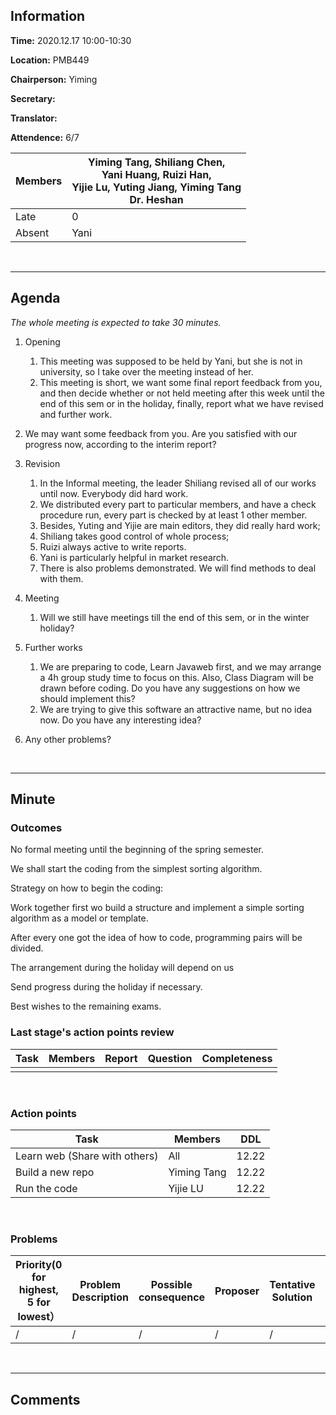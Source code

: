 

## Information

**Time:** 2020.12.17 10:00-10:30

**Location:** PMB449

**Chairperson:** Yiming

**Secretary:** 

**Translator:**

**Attendence:** 6/7

| **Members** | **Yiming Tang, Shiliang Chen, <br>Yani Huang, Ruizi Han, <br>Yijie Lu, Yuting Jiang, Yiming Tang<br>Dr. Heshan** |
| ----------- | ------------------------------------------------------------ |
| Late        | 0                                                            |
| Absent      | Yani                                                         |

<br>

------

## Agenda

*The whole meeting is expected to take 30 minutes.*

1. Opening
   1. This meeting was supposed to be held by Yani, but she is not in university, so I take over the meeting instead of her.
   2. This meeting is short, we want some final report feedback from you, and then decide whether or not held meeting after this week until the end of this sem or in the holiday, finally, report what we have revised and further work.
2. We may want some feedback from you. Are you satisfied with our progress now, according to the interim report? 
3. Revision
   1. In the Informal meeting, the leader Shiliang revised all of our works until now. Everybody did hard work. 
   2. We distributed every part to particular members, and have a check procedure run, every part is checked by at least 1 other member. 
   3. Besides, Yuting and Yijie are main editors, they did really hard work; 
   4. Shiliang takes good control of whole process; 
   5. Ruizi always active to write reports. 
   6. Yani is particularly helpful in market research.
   7. There is also problems demonstrated. We will find methods to deal with them.

4. Meeting
   1. Will we still have meetings till the end of this sem, or in the winter holiday?
5. Further works
   1. We are preparing to code, Learn Javaweb first, and we may arrange a 4h group study time to focus on this. Also, Class Diagram will be drawn before coding. Do you have any suggestions on how we should implement this?
   2. We are trying to give this software an attractive name, but no idea now. Do you have any interesting idea?
6. Any other problems?

<br>

------

## Minute

### Outcomes

No formal meeting until the beginning of the spring semester.

We shall start the coding from the simplest sorting algorithm.

Strategy on how to begin the coding:

Work together first wo build a structure and implement a simple sorting algorithm as a model or template.

After every one got the idea of how to code, programming pairs will be divided.

The arrangement during the holiday will depend on us

Send progress during the holiday if necessary.

Best wishes to the remaining exams.

### Last stage's action points review

| **Task** | **Members** | **Report** | **Question** | **Completeness** |
| -------- | --------- | -------- | -------- | ---------- |
|          |             |            |              |                  |

<br>

### Action points

| **Task**                      | **Members** | **DDL** |
| ----------------------------- | ----------- | ------- |
| Learn web (Share with others) | All         | 12.22   |
| Build a new repo              | Yiming Tang | 12.22   |
| Run the code                  | Yijie LU    | 12.22   |


<br>

### Problems

| **Priority(0 for highest, 5 for lowest）** | **Problem Description** | **Possible consequence** | **Proposer** | **Tentative Solution** | **Expected completion time** |
| -------------------------- | ------------ | ------------ | ---------- | ---------------- | ---------------- |
| / | / | / | / | / | / |

<br>

-------

## Comments

